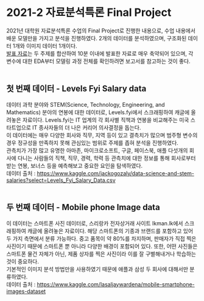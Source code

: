 # 2021-2 자료분석특론 Final Project

2021년 대학원 자료분석특론 수업의 Final Project로 진행한 내용으로, 수업 내용에서 배운 모델만을 가지고 분석을 진행하였다. 2개의 데이터를 분석하였으며, 구조화된 데이터 1개와 이미지 데이터 1개이다.
<br>
[발표 자료](https://github.com/jihye0115/2021-Advanced-Data-Analysis-Final-Project/Project-Presentation.pdf)는 두 주제를 합산하여 10분 이내에 발표한 자료로 매우 축약되어 있으며, 각 변수에 대한 EDA부터 모델링 과정 전체를 확인하려면 보고서를 참고하는 것이 좋다.
<br/> <br>

## 첫 번째 데이터 - Levels Fyi Salary data
데이터 과학 분야와 STEM(Science, Technology, Engineering, and Mathematics) 분야의 연봉에 대한 데이터로, Levels.fyi에서 스크래핑하여 캐글에 올려놓은 자료이다. Levels.fyi는 IT 업계의 각 회사별 직책과 연봉을 비교해주는 미국 스타트업으로 IT 종사자들의 더 나은 커리어 의사결정을 돕는다.
<br>
이 데이터에는 매우 다양한 회사와 직무, 지역 등이 있고 결측치가 많으며 범주형 변수의 경우 정규성을 만족하지 못해 관심있는 범위로 주제를 좁혀 분석을 진행하였다.
<br>
관측치가 가장 많고 유명한 아마존, 마이크로소프트, 구글, 페이스북, 애플 다섯개의 회사에 다니는 사람들의 직책, 직무, 경력, 학력 등 관측치에 대한 정보를 통해 회사로부터 받는 연봉, 보너스 등을 예측해보고 중요한 요인을 탐색하였다.
<br>
데이터 출처 : https://www.kaggle.com/jackogozaly/data-science-and-stem-salaries?select=Levels_Fyi_Salary_Data.csv
<br/> <br>

## 두 번째 데이터 - Mobile phone Image data
이 데이터는 스마트폰 사진 데이터로, 스리랑카 전자상거래 사이트 Ikman.lk에서 스크래핑하여 캐글에 올려놓은 자료이다. 해당 스마트폰의 기종과 브랜드를 포함하고 있어 두 가지 측면에서 분류 가능하다. 중고 품목이 약 80%를 차지하며, 판매자가 직접 찍은 사진이기 때문에 스마트폰 뿐 아니라 다양한 배경이 포함되어 있다. 또한, 어떤 사진들은 스마트폰 물건 자체가 아닌, 제품 상자를 찍은 사진이라 이를 잘 구별해내거나 학습하는 것이 중요하다.
<br>
기본적인 이미지 분석 방법만을 사용하였기 때문에 애플과 삼성 두 회사에 대해서만 분류하였다.
<br>
데이터 출처 : https://www.kaggle.com/lasaljaywardena/mobile-smartphone-images-dataset
